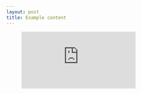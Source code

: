 ```yaml
---
layout: post
title: Example content
---
```

<figure class="video_container">
  <iframe src="https://drive.google.com/file/d/1w9nvDbqiThtCz6e95X8xjmTbq0tccMN0/view?usp=sharing" frameborder="0" allowfullscreen="true"> 
 </iframe>
